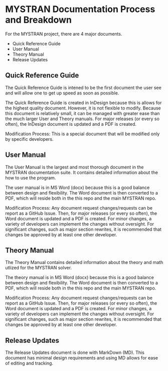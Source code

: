 # MYSTRAN Documentation Process and Breakdown

For the MYSTRAN project, there are 4 major documents.
- Quick Reference Guide
- User Manual
- Theory Manual
- Release Updates

## Quick Reference Guide

The Quick Reference Guide is intened to be the first document the user see and will allow one to get up speed as soon as possible.

The Quick Reference Guide is created in InDesign because this is allows for the highest quality document. However, it is not flexible to modify. Because this document is relatively small, it can be managed with greater ease than the much larger User and Theory manuals. For major releases (or every so often), the InDesign document is updated and a PDF is created.

Modification Process:
This is a special document that will be modified only by specific developers.

## User Manual

The User Manual is the largest and most thorough document in the MYSTRAN documentation suite. It contains detailed information about the how to use the program.

The user manual is in MS Word (docx) because this is a good balance between design and flexibility. The Word document is then converted to a PDF, which will reside both in the this repo and the main MYSTRAN repo.

Modification Process:
Any document request changes/requests can be report as a GitHub Issue. Then, for major releases (or every so often), the Word document is updated and a PDF is created. For minor changes, a variety of developers can implement the changes without oversight.
For significant changes, such as major section rewrites, it is recommended that changes be approved by at least one other developer.

## Theory Manual

The Theory Manual contains detailed information about the theory and math utlized for the MYSTRAN solver.

The theory manual is in MS Word (docx) because this is a good balance between design and flexibility. The Word document is then converted to a PDF, which will reside both in the this repo and the main MYSTRAN repo.

Modification Process:
Any document request changes/requests can be report as a GitHub Issue. Then, for major releases (or every so often), the Word document is updated and a PDF is created. For minor changes, a variety of developers can implement the changes without oversight.
For significant changes, such as major section rewrites, it is recommended that changes be approved by at least one other developer.

## Release Updates

The Release Updates document is done with MarkDown (MD). This document has minimal design requirements and using MD allows for ease of editing and tracking.
